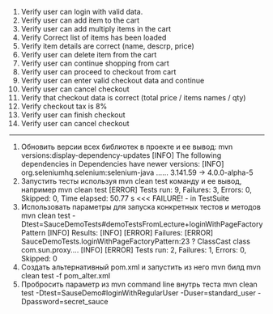 1. Verify user can login with valid data.
2. Verify user can add item to the cart
3. Verify user can add multiply items in the cart
4. Verify Correct list of items has been loaded
5. Verify item details are correct (name, descrp, price)
6. Verify user can delete item from the cart
7. Verify user can continue shopping from cart
8. Verify user can proceed to checkout from cart
9. Verify user can enter valid checkout data and continue
10. Verify user can cancel checkout
11. Verify that checkout data is correct (total price / items names / qty)
12. Verify checkout tax is 8%
13. Verify user can finish checkout
14. Verify user can cancel checkout 
______________________________________________________________________________________

1. Обновить версии всех библиотек в проекте и ее вывод:
mvn versions:display-dependency-updates 
[INFO] The following dependencies in Dependencies have newer versions:
[INFO]   org.seleniumhq.selenium:selenium-java ...... 3.141.59 -> 4.0.0-alpha-5
2. Запустить тесты используя mvn clean test команду и ее вывод, например
mvn clean test
[ERROR] Tests run: 9, Failures: 3, Errors: 0, Skipped: 0, Time elapsed: 50.77 s <<< FAILURE! - in TestSuite
3. Использовать параметры для запуска конкретных тестов и методов 
mvn clean test -Dtest=SauceDemoTests#demoTestsFromLecture+loginWithPageFactoryPattern
[INFO] Results:
[INFO]
[ERROR] Failures: 
[ERROR]   SauceDemoTests.loginWithPageFactoryPattern:23 ? ClassCast class com.sun.proxy....
[INFO]
[ERROR] Tests run: 2, Failures: 1, Errors: 0, Skipped: 0
4. Создать альтернативный pom.xml и запустить из него mvn билд
mvn clean test -f pom_alter.xml
5. Пробросить параметр из mvn command line внутрь теста 
mvn clean test -Dtest=SauseDemo#loginWithRegularUser -Duser=standard_user -Dpassword=secret_sauce


